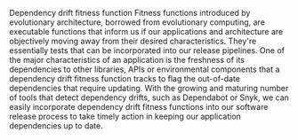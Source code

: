 Dependency drift fitness function
Fitness functions introduced by evolutionary architecture, borrowed from evolutionary computing, are executable functions that inform us if our applications and architecture are objectively moving away from their desired characteristics. They're essentially tests that can be incorporated into our release pipelines. One of the major characteristics of an application is the freshness of its dependencies to other libraries, APIs or environmental components that a dependency drift fitness function tracks to flag the out-of-date dependencies that require updating. With the growing and maturing number of tools that detect dependency drifts, such as Dependabot or Snyk, we can easily incorporate dependency drift fitness functions into our software release process to take timely action in keeping our application dependencies up to date.
